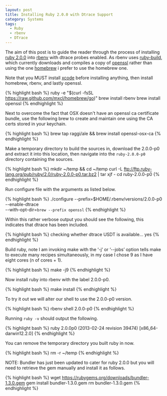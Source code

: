 ```yaml
---
layout: post
title: Installing Ruby 2.0.0 with Dtrace Support
category: Systems
tags: 
  - Ruby
  - rbenv
  - DTrace
---
```

The aim of this post is to guide the reader through the process of installing [ruby 2.0.0](http://www.ruby-lang.org/en/)
into [rbenv](https://github.com/sstephenson/rbenv) with dtrace probes enabled. As rbenv uses [ruby-build](https://github.com/sstephenson/ruby-build),
which currently downloads and compiles a copy of [openssl](http://www.openssl.org/) rather than using the one
[homebrew](http://mxcl.github.com/homebrew/) i prefer to use the homebrew one.


Note that you MUST install [xcode](https://developer.apple.com/xcode/) before installing anything, then install homebrew,
rbenv, and lastly openssl.

{% highlight bash %}
ruby -e "$(curl -fsSL https://raw.github.com/mxcl/homebrew/go)"
brew install rbenv
brew install openssl
{% endhighlight %}

Next to overcome the fact that OSX doesn't have an openssl ca certificate bundle, use the following brew to create and
maintain one using the CA certs stored in your keychain.

{% highlight bash %}
brew tap raggi/ale && brew install openssl-osx-ca
{% endhighlight %}

Make a temporary directory to build the sources in, download the 2.0.0-p0 and extract it into this location, then
navigate into the `ruby-2.0.0-p0` directory containing the sources.

{% highlight bash %}
mkdir ~/temp && cd ~/temp
curl -L ftp://ftp.ruby-lang.org/pub/ruby/2.0/ruby-2.0.0-p0.tar.bz2 | tar xjf -
cd ruby-2.0.0-p0
{% endhighlight %}

Run configure file with the arguments as listed below.

{% highlight bash %}
./configure --prefix=$HOME/.rbenv/versions/2.0.0-p0 --enable-dtrace \
--with-opt-dir=`brew --prefix openssl`
{% endhighlight %}

Within this rather verbose output you should see the following, this indicates that dtrace has been included.

{% highlight bash %}
checking whether dtrace USDT is available... yes
{% endhighlight %}

Build ruby, note I am invoking make with the ‘-j’ or ‘--jobs’ option tells make to execute many recipes simultaneously,
in my case I chose 9 as I have eight cores (n of cores + 1).

{% highlight bash %}
make -j9
{% endhighlight %}

Now install ruby into rbenv with the label 2.0.0-p0.

{% highlight bash %}
make install
{% endhighlight %}

To try it out we will alter our shell to use the 2.0.0-p0 version.

{% highlight bash %}
rbenv shell 2.0.0-p0
{% endhighlight %}

Running `ruby -v` should output the following.

{% highlight bash %}
ruby 2.0.0p0 (2013-02-24 revision 39474) [x86_64-darwin12.2.0]
{% endhighlight %}

You can remove the temporary directory you built ruby in now.

{% highlight bash %}
rm -r ~/temp
{% endhighlight %}

NOTE: Bundler has just been updated to cater for ruby 2.0.0 but you will need to retrieve the gem manually and install it as follows.

{% highlight bash %}
wget https://rubygems.org/downloads/bundler-1.3.0.gem
gem install bundler-1.3.0.gem
rm bundler-1.3.0.gem
{% endhighlight %}


